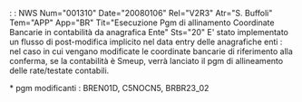  :  : NWS Num="001310" Date="20080106" Rel="V2R3" Atr="S. Buffoli" Tem="APP" App="BR" Tit="Esecuzione Pgm di allinamento Coordinate Bancarie in contabilità da anagrafica Ente" Sts="20"
E' stato implementato un flusso di post-modifica implicito nel data entry delle anagrafiche enti : 
nel caso in cui vengano modificate le coordinate bancarie di riferimento alla conferma, se la contabilità è Smeup, verrà lanciato il pgm di allineamento delle rate/testate contabili.

\* pgm modificanti :  BREN01D, C5NOCN5, BRBR23_02
